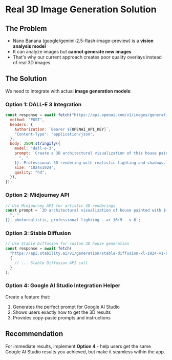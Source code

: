 # Real 3D Image Generation Solution

## The Problem

- Nano Banana (google/gemini-2.5-flash-image-preview) is a **vision analysis model**
- It can analyze images but **cannot generate new images**
- That's why our current approach creates poor quality overlays instead of real 3D images

## The Solution

We need to integrate with actual **image generation models**:

### Option 1: DALL-E 3 Integration

```javascript
const response = await fetch("https://api.openai.com/v1/images/generations", {
  method: "POST",
  headers: {
    Authorization: `Bearer ${OPENAI_API_KEY}`,
    "Content-Type": "application/json",
  },
  body: JSON.stringify({
    model: "dall-e-3",
    prompt: `Create a 3D architectural visualization of this house painted with ${colors.join(
      ", "
    )}. Professional 3D rendering with realistic lighting and shadows.`,
    size: "1024x1024",
    quality: "hd",
  }),
});
```

### Option 2: Midjourney API

```javascript
// Use Midjourney API for artistic 3D renderings
const prompt = `3D architectural visualization of house painted with ${colors.join(
  ", "
)}, photorealistic, professional lighting --ar 16:9 --v 6`;
```

### Option 3: Stable Diffusion

```javascript
// Use Stable Diffusion for custom 3D house generation
const response = await fetch(
  "https://api.stability.ai/v1/generation/stable-diffusion-xl-1024-v1-0/text-to-image",
  {
    // ... Stable Diffusion API call
  }
);
```

### Option 4: Google AI Studio Integration Helper

Create a feature that:

1. Generates the perfect prompt for Google AI Studio
2. Shows users exactly how to get the 3D results
3. Provides copy-paste prompts and instructions

## Recommendation

For immediate results, implement **Option 4** - help users get the same Google AI Studio results you achieved, but make it seamless within the app.
